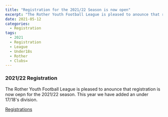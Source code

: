 ```yaml
---
title: "Registration for the 2021/22 Season is now open"
excerpt: "The Rother Youth Football League is pleased to anounce that registration is now oepn for the 2021/22 season"
date: 2021-05-12
categories:
  - Registration
tags: 
  - 2021
  - Registration
  - League
  - Under18s
  - Rother
  - Clubs=
---
```


### 2021/22 Registration
The Rother Youth Football League is pleased to anounce that registration is now oepn for the 2021/22 season. This year we have added an under 17/18's division.

[Registrations](https://www.rotherleague.org.uk/registration.html) 
